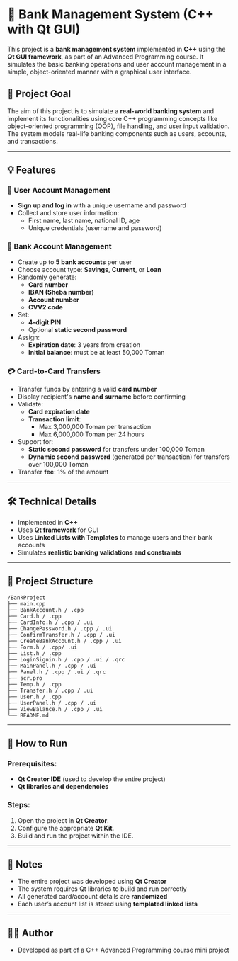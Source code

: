 # 🏦 Bank Management System (C++ with Qt GUI)

This project is a **bank management system** implemented in **C++** using the **Qt GUI framework**, as part of an Advanced Programming course. It simulates the basic banking operations and user account management in a simple, object-oriented manner with a graphical user interface.

## 🎯 Project Goal

The aim of this project is to simulate a **real-world banking system** and implement its functionalities using core C++ programming concepts like object-oriented programming (OOP), file handling, and user input validation. The system models real-life banking components such as users, accounts, and transactions.

---

## 💡 Features

### 👤 User Account Management
- **Sign up and log in** with a unique username and password
- Collect and store user information:
  - First name, last name, national ID, age
  - Unique credentials (username and password)

### 🏦 Bank Account Management
- Create up to **5 bank accounts** per user
- Choose account type: **Savings**, **Current**, or **Loan**
- Randomly generate:
  - **Card number**
  - **IBAN (Sheba number)**
  - **Account number**
  - **CVV2 code**
- Set:
  - **4-digit PIN**
  - Optional **static second password**
- Assign:
  - **Expiration date**: 3 years from creation
  - **Initial balance**: must be at least 50,000 Toman

### 💳 Card-to-Card Transfers
- Transfer funds by entering a valid **card number**
- Display recipient's **name and surname** before confirming
- Validate:
  - **Card expiration date**
  - **Transaction limit**:
    - Max 3,000,000 Toman per transaction
    - Max 6,000,000 Toman per 24 hours
- Support for:
  - **Static second password** for transfers under 100,000 Toman
  - **Dynamic second password** (generated per transaction) for transfers over 100,000 Toman
- Transfer **fee**: 1% of the amount

---

## 🛠 Technical Details
- Implemented in **C++**
- Uses **Qt framework** for GUI
- Uses **Linked Lists with Templates** to manage users and their bank accounts
- Simulates **realistic banking validations and constraints**

---

## 📁 Project Structure

```
/BankProject
├── main.cpp
├── BankAccount.h / .cpp
├── Card.h / .cpp
├── CardInfo.h / .cpp / .ui
├── ChangePassword.h / .cpp / .ui
├── ConfirmTransfer.h / .cpp / .ui
├── CreateBankAccount.h / .cpp / .ui
├── Form.h / .cpp/ .ui
├── List.h / .cpp
├── LoginSignin.h / .cpp / .ui / .qrc
├── MainPanel.h / .cpp / .ui
├── Panel.h / .cpp / .ui / .qrc
├── scr.pro
├── Temp.h / .cpp
├── Transfer.h / .cpp / .ui
├── User.h / .cpp
├── UserPanel.h / .cpp / .ui
├── ViewBalance.h / .cpp / .ui
└── README.md
```

---

## 🚀 How to Run

### Prerequisites:
- **Qt Creator IDE** (used to develop the entire project)
- **Qt libraries and dependencies**

### Steps:
1. Open the project in **Qt Creator**.
2. Configure the appropriate **Qt Kit**.
3. Build and run the project within the IDE.

---

## 📌 Notes
- The entire project was developed using **Qt Creator**
- The system requires Qt libraries to build and run correctly
- All generated card/account details are **randomized**
- Each user’s account list is stored using **templated linked lists**

---

## 👨‍💻 Author
- Developed as part of a C++ Advanced Programming course mini project
